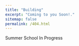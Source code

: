 ```yaml
---
title: "Building"
excerpt: "Coming to you Soon!."
sitemap: false
permalink: /404.html
---
```


Summer School In Progress
<!-- We are setting up the summer school !
Come back between Aug 13-15 when it starts! -->
